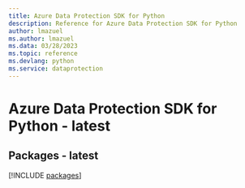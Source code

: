 ```yaml
---
title: Azure Data Protection SDK for Python
description: Reference for Azure Data Protection SDK for Python
author: lmazuel
ms.author: lmazuel
ms.data: 03/28/2023
ms.topic: reference
ms.devlang: python
ms.service: dataprotection
---
```

# Azure Data Protection SDK for Python - latest
## Packages - latest
[!INCLUDE [packages](data-protection-index.md)]